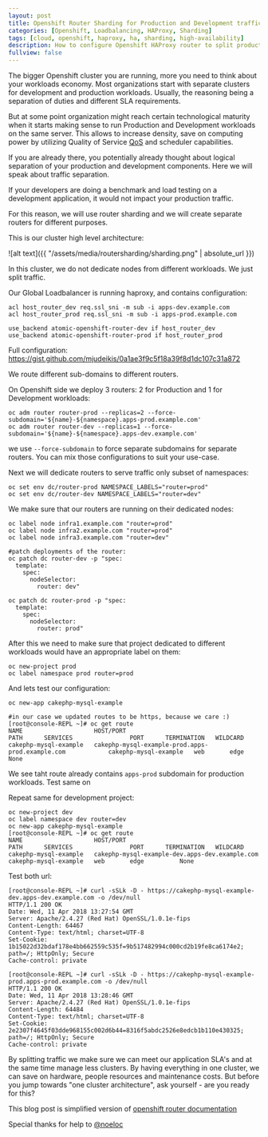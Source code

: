 ```yaml
---
layout: post
title: Openshift Router Sharding for Production and Development traffic
categories: [Openshift, Loadbalancing, HAProxy, Sharding]
tags: [cloud, openshift, haproxy, ha, sharding, high-availability]
description: How to configure Openshift HAProxy router to split production and development traffic for different projects using labels
fullview: false
---
```


The bigger Openshift cluster you are running, more you need to think about your workloads economy. Most organizations start with separate clusters for development and production workloads. Usually, the reasoning being a separation of duties and different SLA requirements.

But at some point organization might reach certain technological maturity when it starts making sense to run Production and Development workloads on the same server. This allows to increase density, save on computing power by utilizing Quality of Service [QoS](https://blog.openshift.com/managing-compute-resources-openshiftkubernetes/) and scheduler capabilities. 

If you are already there, you potentially already thought about logical separation of your production and development components. Here we will speak about traffic separation.

If your developers are doing a benchmark and load testing on a development application, it would not impact your production traffic.

For this reason, we will use router sharding and we will create separate routers for different purposes.

This is our cluster high level architecture:

![alt text]({{ "/assets/media/routersharding/sharding.png" | absolute_url }})

In this cluster, we do not dedicate nodes from different workloads. We just split traffic.

Our Global Loadbalancer is running haproxy, and contains configuration:
```
acl host_router_dev req.ssl_sni -m sub -i apps-dev.example.com
acl host_router_prod req.ssl_sni -m sub -i apps-prod.example.com

use_backend atomic-openshift-router-dev if host_router_dev
use_backend atomic-openshift-router-prod if host_router_prod
```
Full configuration: https://gist.github.com/mjudeikis/0a1ae3f9c5f18a39f8d1dc107c31a872 

We route different sub-domains to different routers.

On Openshift side we deploy 3 routers: 2 for Production and 1 for Development workloads:

```
oc adm router router-prod --replicas=2 --force-subdomain='${name}-${namespace}.apps-prod.example.com'
oc adm router router-dev --replicas=1 --force-subdomain='${name}-${namespace}.apps-dev.example.com' 
```

we use `--force-subdomain` to force separate subdomains for separate routers. You can mix those configurations to suit your use-case.

Next we will dedicate routers to serve traffic only subset of namespaces:
```
oc set env dc/router-prod NAMESPACE_LABELS="router=prod"
oc set env dc/router-dev NAMESPACE_LABELS="router=dev"
```

We make sure that our routers are running on their dedicated nodes:
```
oc label node infra1.example.com "router=prod" 
oc label node infra2.example.com "router=prod"
oc label node infra3.example.com "router=dev"

#patch deployments of the router:
oc patch dc router-dev -p "spec:
  template:
    spec:
      nodeSelector:
        router: dev"

oc patch dc router-prod -p "spec:
  template:
    spec:
      nodeSelector:
        router: prod"
```

After this we need to make sure that project dedicated to different workloads would have an appropriate label on them:

```
oc new-project prod
oc label namespace prod router=prod
```

And lets test our configuration:
```
oc new-app cakephp-mysql-example

#in our case we updated routes to be https, because we care :)
[root@console-REPL ~]# oc get route
NAME                    HOST/PORT                                                   PATH      SERVICES                PORT      TERMINATION   WILDCARD
cakephp-mysql-example   cakephp-mysql-example-prod.apps-prod.example.com            cakephp-mysql-example   web       edge          None
```

We see taht route already contains `apps-prod` subdomain for production workloads. Test same on 

Repeat same for development project:
```
oc new-project dev
oc label namespace dev router=dev  
oc new-app cakephp-mysql-example
[root@console-REPL ~]# oc get route
NAME                    HOST/PORT                                                 PATH      SERVICES                PORT      TERMINATION   WILDCARD
cakephp-mysql-example   cakephp-mysql-example-dev.apps-dev.example.com           cakephp-mysql-example   web       edge          None
```

Test both url:
```
[root@console-REPL ~]# curl -sSLk -D - https://cakephp-mysql-example-dev.apps-dev.example.com -o /dev/null 
HTTP/1.1 200 OK
Date: Wed, 11 Apr 2018 13:27:54 GMT
Server: Apache/2.4.27 (Red Hat) OpenSSL/1.0.1e-fips
Content-Length: 64467
Content-Type: text/html; charset=UTF-8
Set-Cookie: 1b15022d32bdaf178e4bb662559c535f=9b517482994c000cd2b19fe8ca6174e2; path=/; HttpOnly; Secure
Cache-control: private

[root@console-REPL ~]# curl -sSLk -D - https://cakephp-mysql-example-prod.apps-prod.example.com -o /dev/null 
HTTP/1.1 200 OK
Date: Wed, 11 Apr 2018 13:28:46 GMT
Server: Apache/2.4.27 (Red Hat) OpenSSL/1.0.1e-fips
Content-Length: 64484
Content-Type: text/html; charset=UTF-8
Set-Cookie: 2e2307f4645f03dde968155c002d6b44=8316f5abdc2526e8edcb1b110e430325; path=/; HttpOnly; Secure
Cache-control: private
```
By splitting traffic we make sure we can meet our application SLA's and at the same time manage less clusters. By having everything in one cluster, we can save on hardware, people resources and maintenance costs. But before you jump towards "one cluster architecture", ask yourself - are you ready for this?

This blog post is simplified version of [openshift router documentation](https://docs.openshift.com/container-platform/3.9/install_config/router/default_haproxy_router.html)

Special thanks for help to [@noeloc](https://twitter.com/noeloc)